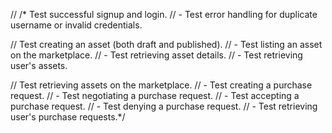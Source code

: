 
//   /*  Test successful signup and login.
// - Test error handling for duplicate username or invalid credentials.
    
//     Test creating an asset (both draft and published).
//     - Test listing an asset on the marketplace.
//     - Test retrieving asset details.
//     - Test retrieving user's assets.

//     Test retrieving assets on the marketplace.
// - Test creating a purchase request.
// - Test negotiating a purchase request.
// - Test accepting a purchase request.
// - Test denying a purchase request.
// - Test retrieving user's purchase requests.*/